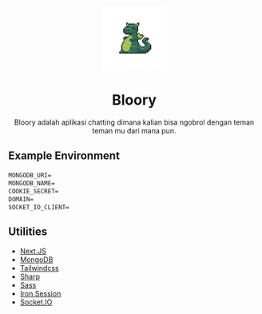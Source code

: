 <div align="center"> 
  <img src="https://raw.githubusercontent.com/jadennns/bloory/master/public/Logo.png" width="128" height="128">
  <h1>Bloory</h1>
  <p>Bloory adalah aplikasi chatting dimana kalian bisa ngobrol dengan teman teman mu dari mana pun.</p>
</div>

## Example Environment

```env
MONGODB_URI=
MONGODB_NAME=
COOKIE_SECRET=
DOMAIN=
SOCKET_IO_CLIENT=
```

## Utilities

- [Next.JS](https://nextjs.org/)
- [MongoDB](https://mongodb.com/)
- [Tailwindcss](https://tailwindcss.com/)
- [Sharp](https://npmjs.com/package/sharp)
- [Sass](https://sass-lang.com/)
- [Iron Session](https://www.npmjs.com/package/iron-session)
- [Socket.IO](https://socket.io/)
